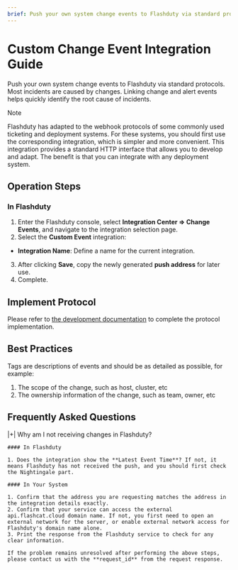 ```yaml
---
brief: Push your own system change events to Flashduty via standard protocols. Most incidents are caused by changes. Linking change and alert events helps quickly identify the root cause of incidents.
---
```


# Custom Change Event Integration Guide

Push your own system change events to Flashduty via standard protocols. Most incidents are caused by changes. Linking change and alert events helps quickly identify the root cause of incidents.

> [!NOTE]
> Flashduty has adapted to the webhook protocols of some commonly used ticketing and deployment systems. For these systems, you should first use the corresponding integration, which is simpler and more convenient. This integration provides a standard HTTP interface that allows you to develop and adapt. The benefit is that you can integrate with any deployment system.

## Operation Steps

### In Flashduty

1. Enter the Flashduty console, select **Integration Center => Change Events**, and navigate to the integration selection page.
2. Select the **Custom Event** integration:
- **Integration Name**: Define a name for the current integration.
3. After clicking **Save**, copy the newly generated **push address** for later use.
4. Complete.

## Implement Protocol

Please refer to [the development documentation](https://developer.flashcat.cloud/zh/flashduty/custom-change) to complete the protocol implementation.

## Best Practices

Tags are descriptions of events and should be as detailed as possible, for example:
1. The scope of the change, such as host, cluster, etc
1. The ownership information of the change, such as team, owner, etc

## Frequently Asked Questions

|+| Why am I not receiving changes in Flashduty?

    #### In Flashduty

    1. Does the integration show the **Latest Event Time**? If not, it means Flashduty has not received the push, and you should first check the Nightingale part.

    #### In Your System

    1. Confirm that the address you are requesting matches the address in the integration details exactly.
    2. Confirm that your service can access the external api.flashcat.cloud domain name. If not, you first need to open an external network for the server, or enable external network access for Flashduty's domain name alone.
    3. Print the response from the Flashduty service to check for any clear information.

    If the problem remains unresolved after performing the above steps, please contact us with the **request_id** from the request response.